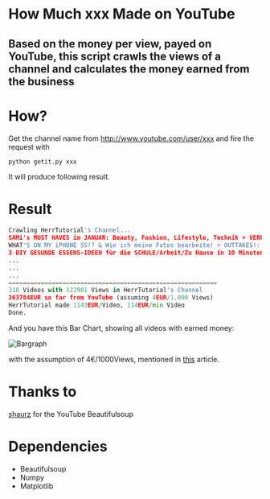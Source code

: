 How Much xxx Made on YouTube
==========
Based on the money per view, payed on YouTube, this script crawls the views of a channel and calculates the money earned from the business
----------

# How?

Get the channel name from http://www.youtube.com/user/xxx and fire the request with

`python getit.py xxx`

It will produce following result.


# Result


```python
Crawling HerrTutorial's Channel...
SAMi's MUST HAVES im JANUAR: Beauty, Fashion, Lifestyle, Technik + VERLOSUNG!!: 106.611 Aufrufe (11:30min)
WHAT'S ON MY iPHONE 5S!? & Wie ich meine Fotos bearbeite! + OUTTAKES!: 167.772 Aufrufe (11:45min)
3 DIY GESUNDE ESSENS-IDEEN für die SCHULE/Arbeit/Zu Hause in 10 Minuten! + OUTTAKES!: 151.363 Aufrufe (8:45min)
...
...
...
==========================================================
318 Videos with 322901 Views in HerrTutorial's Channel
363784EUR so far from YouTube (assuming 4EUR/1.000 Views)
HerrTutorial made 1143EUR/Video, 114EUR/min Video
Done.
```

And you have this Bar Chart, showing all videos with earned money:

![Bargraph](https://raw.github.com/balzer82/howmuchsamimade/master/howmuch-HerrTutorial-made.png)

with the assumption of 4€/1000Views, mentioned in [this](http://www.googlewatchblog.de/2014/02/sinkende-werbepreise-youtube-stars/) article.

# Thanks to

[shaurz](https://gist.github.com/shaurz/6796103) for the YouTube Beautifulsoup

# Dependencies

- Beautifulsoup
- Numpy
- Matplotlib
